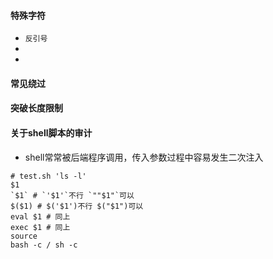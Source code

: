 #### 特殊字符

* `反引号`
* 
* 

#### 常见绕过

#### 突破长度限制

#### 关于shell脚本的审计

* shell常常被后端程序调用，传入参数过程中容易发生二次注入

```shell
# test.sh 'ls -l'
$1
`$1` # `'$1'`不行 `""$1"`可以
$($1) # $('$1')不行 $("$1")可以
eval $1 # 同上
exec $1 # 同上
source
bash -c / sh -c
```

